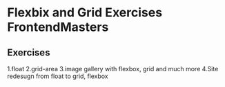 # Flexbix and Grid Exercises FrontendMasters

## Exercises

1.float
2.grid-area
3.image  gallery with flexbox, grid and much more
4.Site redesugn from float to grid, flexbox
